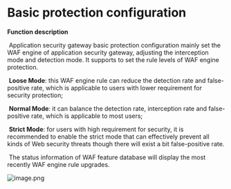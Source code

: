 # Basic protection configuration

**Function description**  

​    Application security gateway basic protection configuration mainly set the WAF engine of application security gateway, adjusting the interception mode and detection mode. It supports to set the rule levels of WAF engine protection.

​    **Loose Mode**: this WAF engine rule can reduce the detection rate and false-positive rate, which is applicable to users with lower requirement for security protection;

​    **Normal Mode**: it can balance the detection rate, interception rate and false-positive rate, which is applicable to most users;

​    **Strict Mode**: for users with high requirement for security, it is recommended to enable the strict mode that can effectively prevent all kinds of Web security threats though there will exist a bit false-positive rate.

​    The status information of WAF feature database will display the most recently WAF engine rule upgrades.

![image.png](https://img1.jcloudcs.com/cms/b07b7c93-6acf-46cc-b592-da3ee71cded520180817100857.png)

​    